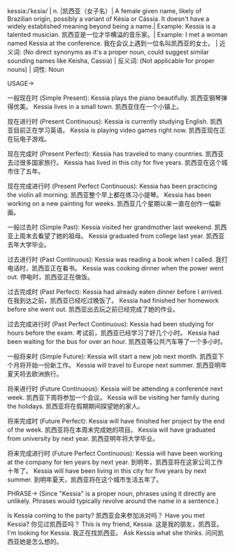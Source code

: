 kessia:/ˈkɛsiə/ | n. |凯西亚（女子名）| A female given name, likely of Brazilian origin, possibly a variant of Késia or Cássia.  It doesn't have a widely established meaning beyond being a name.| Example: Kessia is a talented musician. 凯西亚是一位才华横溢的音乐家。| Example: I met a woman named Kessia at the conference. 我在会议上遇到一位名叫凯西亚的女士。 | 近义词: (No direct synonyms as it's a proper noun, could suggest similar sounding names like Keisha, Cassia) | 反义词: (Not applicable for proper nouns) | 词性: Noun


USAGE->

一般现在时 (Simple Present):
Kessia plays the piano beautifully. 凯西亚钢琴弹得优美。
Kessia lives in a small town. 凯西亚住在一个小镇上。

现在进行时 (Present Continuous):
Kessia is currently studying English. 凯西亚目前正在学习英语。
Kessia is playing video games right now. 凯西亚现在正在玩电子游戏。

现在完成时 (Present Perfect):
Kessia has traveled to many countries. 凯西亚去过很多国家旅行。
Kessia has lived in this city for five years. 凯西亚在这个城市住了五年。

现在完成进行时 (Present Perfect Continuous):
Kessia has been practicing the violin all morning. 凯西亚整个早上都在练习小提琴。
Kessia has been working on a new painting for weeks. 凯西亚几个星期以来一直在创作一幅新画。

一般过去时 (Simple Past):
Kessia visited her grandmother last weekend. 凯西亚上周末去看望了她的祖母。
Kessia graduated from college last year. 凯西亚去年大学毕业。

过去进行时 (Past Continuous):
Kessia was reading a book when I called. 我打电话时，凯西亚正在看书。
Kessia was cooking dinner when the power went out.  停电时，凯西亚正在做饭。

过去完成时 (Past Perfect):
Kessia had already eaten dinner before I arrived. 在我到达之前，凯西亚已经吃过晚饭了。
Kessia had finished her homework before she went out. 凯西亚出去玩之前已经完成了她的作业。

过去完成进行时 (Past Perfect Continuous):
Kessia had been studying for hours before the exam. 考试前，凯西亚已经学习了好几个小时。
Kessia had been waiting for the bus for over an hour. 凯西亚等公共汽车等了一个多小时。

一般将来时 (Simple Future):
Kessia will start a new job next month. 凯西亚下个月将开始一份新工作。
Kessia will travel to Europe next summer. 凯西亚明年夏天将去欧洲旅行。

将来进行时 (Future Continuous):
Kessia will be attending a conference next week. 凯西亚下周将参加一个会议。
Kessia will be visiting her family during the holidays. 凯西亚将在假期期间探望她的家人。

将来完成时 (Future Perfect):
Kessia will have finished her project by the end of the week. 凯西亚将在本周末完成她的项目。
Kessia will have graduated from university by next year. 凯西亚明年将大学毕业。

将来完成进行时 (Future Perfect Continuous):
Kessia will have been working at the company for ten years by next year. 到明年，凯西亚将在这家公司工作十年了。
Kessia will have been living in this city for five years by next summer. 到明年夏天，凯西亚将在这个城市生活五年了。

PHRASE->
(Since "Kessia" is a proper noun,  phrases using it directly are unlikely.  Phrases would typically revolve around the name in a sentence.)

Is Kessia coming to the party? 凯西亚会来参加派对吗？
Have you met Kessia? 你见过凯西亚吗？
This is my friend, Kessia. 这是我的朋友，凯西亚。
I'm looking for Kessia. 我正在找凯西亚。
Ask Kessia what she thinks. 问问凯西亚她是怎么想的。

